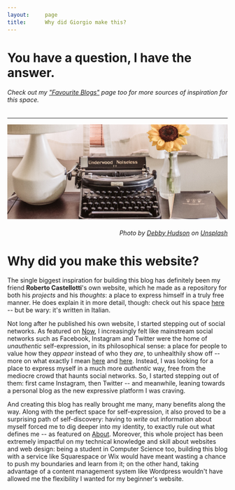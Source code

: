 ```yaml
---
layout:     page
title:      Why did Giorgio make this?
---
```


# You have a question, I have the answer.
###### Check out my ["Favourite Blogs"](/favblogs) page too for more sources of inspiration for this space.
---

![Typewriter](/assets/img/pages/debby-hudson-qP6rQzn6OoI-unsplash-crop.jpg)
<h6 style="text-align: right"><i>
Photo by
<a href="https://unsplash.com/@hudsoncrafted">
Debby Hudson</a>
on
<a href="https://unsplash.com">
Unsplash</a>
</i></h6>

# Why did you make this website?

The single biggest inspiration for building this blog has definitely been my friend **Roberto Castellotti**'s own website, which he made as a repository for both his *projects* and his *thoughts*: a place to express himself in a truly free manner.
He does explain it in more detail, though: check out his space [here](https://rcastellotti.dev) -- but be wary: it's written in Italian.

Not long after he published his own website, I started stepping out of social networks.
As featured on [Now](/now), I increasingly felt like mainstream social networks such as Facebook, Instagram and Twitter were the home of *unauthentic* self-expression, in its philosophical sense: a place for people to value how they *appear* instead of who they *are*, to unhealthily show off -- more on what exactly I mean [here](https://royby.com/philosophy/pages/dasein.html) and [here](https://plato.stanford.edu/entries/authenticity).
Instead, I was looking for a place to express myself in a much more *authentic* way, free from the mediocre crowd that haunts social networks.
So, I started stepping out of them: first came Instagram, then Twitter -- and meanwhile, leaning towards a personal blog as the new expressive platform I was craving.

And creating this blog has really brought me many, many benefits along the way.
Along with the perfect space for self-expression, it also proved to be a surprising path of self-discovery: having to *write* out information about myself forced me to dig deeper into my identity, to exactly rule out what defines me -- as featured on [About](/about).
Moreover, this whole project has been extremely impactful on my technical knowledge and skill about websites and web design: being a student in Computer Science too, building this blog with a service like Squarespace or Wix would have meant wasting a chance to push my boundaries and learn from it; on the other hand, taking advantage of a content management system like Wordpress wouldn't have allowed me the flexibility I wanted for my beginner's website.